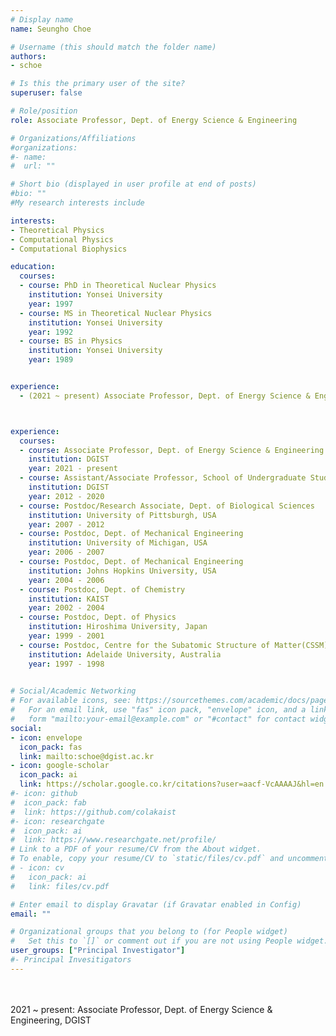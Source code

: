 ```yaml
---
# Display name
name: Seungho Choe

# Username (this should match the folder name)
authors: 
- schoe

# Is this the primary user of the site?
superuser: false

# Role/position
role: Associate Professor, Dept. of Energy Science & Engineering

# Organizations/Affiliations
#organizations:
#- name: 
#  url: ""

# Short bio (displayed in user profile at end of posts)
#bio: ""
#My research interests include 

interests:
- Theoretical Physics
- Computational Physics
- Computational Biophysics

education:
  courses:
  - course: PhD in Theoretical Nuclear Physics
    institution: Yonsei University
    year: 1997
  - course: MS in Theoretical Nuclear Physics
    institution: Yonsei University
    year: 1992
  - course: BS in Physics
    institution: Yonsei University
    year: 1989


experience:
  - (2021 ~ present) Associate Professor, Dept. of Energy Science & Engineering, DGIST



experience:
  courses:
  - course: Associate Professor, Dept. of Energy Science & Engineering 
    institution: DGIST
    year: 2021 - present
  - course: Assistant/Associate Professor, School of Undergraduate Studies 
    institution: DGIST
    year: 2012 - 2020
  - course: Postdoc/Research Associate, Dept. of Biological Sciences
    institution: University of Pittsburgh, USA
    year: 2007 - 2012
  - course: Postdoc, Dept. of Mechanical Engineering
    institution: University of Michigan, USA
    year: 2006 - 2007
  - course: Postdoc, Dept. of Mechanical Engineering
    institution: Johns Hopkins University, USA
    year: 2004 - 2006
  - course: Postdoc, Dept. of Chemistry
    institution: KAIST
    year: 2002 - 2004
  - course: Postdoc, Dept. of Physics
    institution: Hiroshima University, Japan
    year: 1999 - 2001  
  - course: Postdoc, Centre for the Subatomic Structure of Matter(CSSM)
    institution: Adelaide University, Australia
    year: 1997 - 1998  
            

# Social/Academic Networking
# For available icons, see: https://sourcethemes.com/academic/docs/page-builder/#icons
#   For an email link, use "fas" icon pack, "envelope" icon, and a link in the
#   form "mailto:your-email@example.com" or "#contact" for contact widget.
social:
- icon: envelope
  icon_pack: fas
  link: mailto:schoe@dgist.ac.kr
- icon: google-scholar
  icon_pack: ai
  link: https://scholar.google.co.kr/citations?user=aacf-VcAAAAJ&hl=en
#- icon: github
#  icon_pack: fab
#  link: https://github.com/colakaist
#- icon: researchgate
#  icon_pack: ai
#  link: https://www.researchgate.net/profile/  
# Link to a PDF of your resume/CV from the About widget.
# To enable, copy your resume/CV to `static/files/cv.pdf` and uncomment the lines below.
# - icon: cv
#   icon_pack: ai
#   link: files/cv.pdf

# Enter email to display Gravatar (if Gravatar enabled in Config)
email: ""

# Organizational groups that you belong to (for People widget)
#   Set this to `[]` or comment out if you are not using People widget.
user_groups: ["Principal Investigator"]
#- Principal Invesitigators
---
```


\
\
2021 ~ present: Associate Professor, Dept. of Energy Science & Engineering, DGIST
